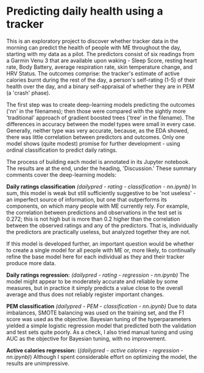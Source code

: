# Predicting daily health using a tracker
This is an exploratory project to discover whether tracker data in the morning can predict the health of people with ME throughout the day, starting with my data as a pilot. The predictors consist of six readings from a Garmin Venu 3 that are available upon waking - Sleep Score, resting heart rate, Body Battery, average respiration rate, skin temperature change, and HRV Status. The outcomes comprise: the tracker's estimate of active calories burnt during the rest of the day, a person's self-rating (1-5) of their health over the day, and a binary self-appraisal of whether they are in PEM (a 'crash' phase).

The first step was to create deep-learning models predicting the outcomes ('nn' in the filenames); then those were compared with the sightly more 'traditional' approach of gradient boosted trees ('tree' in the filename). The differences in accuracy between the model types were small in every case. Generally, neither type was very accurate, because, as the EDA showed, there was little correlation between predictors and outcomes. Only one model shows (quite modest) promise for further development - using ordinal classification to predict daily ratings. 

The process of building each model is annotated in its Jupyter notebook. The results are at the end, under the heading, 'Discussion.' These summary comments cover the deep-learning models:

**Daily ratings classification** *(dailypred - rating - classification - nn.ipynb)* 
In sum, this model is weak but still sufficiently suggestive to be 'not useless' - an imperfect source of information, but one that outperforms its components, on which many people with ME currently rely. For example, the correlation between predictions and observations in the test set is 0.272; this is not high but is more than 0.2 higher than the correlation between the observed ratings and any of the predictors. That is, individually the predictors are practically useless, but analyzed together they are not.

If this model is developed further, an important question would be whether to create a single model for all people with ME or, more likely, to continually refine the base model here for each individual as they and their tracker produce more data.

**Daily ratings regression:** *(dailypred - rating - regression - nn.ipynb)* 
The model might appear to be moderately accurate and reliable by some measures, but in practice it simply predicts a value close to the overall average and thus does not reliably register important changes.

**PEM classification** *(dailypred - PEM - classification - nn.ipynb)* 
Due to data imbalances, SMOTE balancing was used on the training set, and the F1 score was used as the objective. Bayesian tuning of the hyperparameters yielded a simple logistic regression model that predicted both the validation and test sets quite poorly. As a check, I also tried manual tuning and using AUC as the objective for Bayesian tuning, with no improvement.

**Active calories regression:** (*(dailypred - active calories - regression - nn.ipynb)*) 
Although I spent considerable effort on optimizing the model, the results are unimpressive.